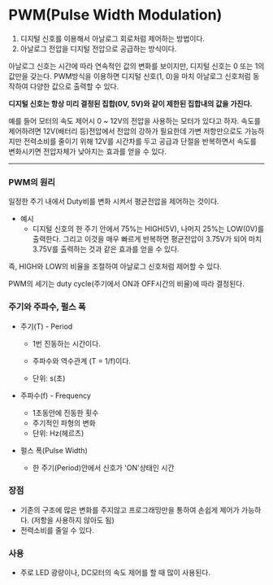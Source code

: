 # PWM(Pulse Width Modulation)

1. 디지털 신호를 이용해서 아날로그 회로처럼 제어하는 방법이다.
2. 아날로그 전압을 디지털 전압으로 공급하는 방식이다.

아날로그 신호는 시간에 따라 연속적인 값의 변화를 보이지만, 디지털 신호는 0 또는 1의 값만을 갖는다. PWM방식을 이용하면 디지털 신호(1, 0)을 마치 아날로그 신호처럼 동작하여 다양한 값으로 출력할 수 있다.

**디지털 신호는 항상 미리 결정된 집합(0V, 5V)와 같이 제한된 집합내의 값을 가진다.**

 예를 들어 모터의 속도 제어시 0 ~ 12V의 전압을 사용하는 모터가 있다고 하자. 속도를 제어하려면 12V(배터리 등)전압에서 전압의 강하가 필요한데 가변 저항만으로도 가능하지만 전력소비를 줄이기 위해 12V를 시간차를 두고 공급과 단절을 반복하면서 속도를 변화시키면 전압자체가 낮아지는 효과를 얻을 수 있다.

---

### PWM의 원리

 일정한 주기 내에서 Duty비를 변화 시켜서 평균전압을 제어하는 것이다.

- 예시
  - 디지털 신호의 한 주기 안에서 75%는 HIGH(5V), 나머지 25%는 LOW(0V)를 출력한다. 그리고 이것을 매우 빠르게 반복하면 평균전압이 3.75V가 되어 마치 3.75V를 출력하는 것과 같은 효과를 얻을 수 있다.

즉, HIGH와 LOW의 비율을 조절하여 아날로그 신호처럼 제어할 수 있다. 

PWM의 세기는 duty cycle(주기에서 ON과 OFF시간의 비율)에 따라 결정된다.



### 주기와 주파수, 펄스 폭

- 주기(T) - Period

  - 1번 진동하는 시간이다.

  - 주파수와 역수관계 (T = 1/f)이다.
  - 단위: s(초)

- 주파수(f) - Frequency

  - 1초동안에 진동한 횟수	
  - 주기적인 파형의 변화
  - 단위: Hz(헤르츠)

- 펄스 폭(Pulse Width)

  - 한 주기(Period)안에서 신호가 'ON'상태인 시간

### 장점

- 기존의 구조에 많은 변화를 주지않고 프로그래밍만을 통하여 손쉽게 제어가 가능하다. (저항을 사용하지 않아도 됨)
- 전력소비를 줄일 수 있다.



### 사용

- 주로 LED 광량이나, DC모터의 속도 제어를 할 때 많이 사용된다.



